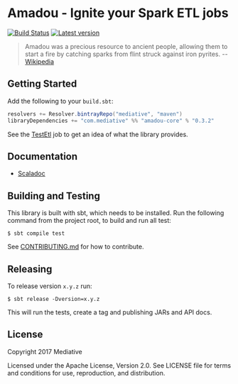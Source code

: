 # Amadou - Ignite your Spark ETL jobs
[![Build Status]][Travis]
[![Latest version]][Bintray]

  [Build Status]: https://travis-ci.org/mediative/amadou.svg?branch=master
  [Travis]: https://travis-ci.org/mediative/amadou
  [Latest version]: https://api.bintray.com/packages/mediative/maven/amadou-core/images/download.svg
  [Bintray]: https://bintray.com/mediative/maven/amadou-core/_latestVersion

> Amadou was a precious resource to ancient people, allowing them to start a
> fire by catching sparks from flint struck against iron pyrites.
> -- [Wikipedia]

 [Wikipedia]: https://en.wikipedia.org/wiki/Amadou

## Getting Started

Add the following to your `build.sbt`:

```sbt
resolvers += Resolver.bintrayRepo("mediative", "maven")
libraryDependencies += "com.mediative" %% "amadou-core" % "0.3.2"
```

See the [TestEtl] job to get an idea of what the library provides.

 [TestEtl]: core/src/test/scala/com.mediative.amadou/test/TestEtl.scala

## Documentation

 - [Scaladoc](https://mediative.github.io/amadou/api/#com.mediative.amadou.package)

## Building and Testing

This library is built with sbt, which needs to be installed. Run the following command from the project root, to build and run all test:

    $ sbt compile test

See [CONTRIBUTING.md](CONTRIBUTING.md) for how to contribute.

## Releasing

To release version `x.y.z` run:

    $ sbt release -Dversion=x.y.z

This will run the tests, create a tag and publishing JARs and API docs.

## License

Copyright 2017 Mediative

Licensed under the Apache License, Version 2.0. See LICENSE file for terms and
conditions for use, reproduction, and distribution.
